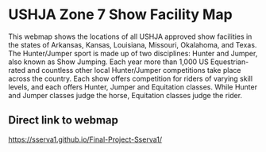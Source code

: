 # USHJA Zone 7 Show Facility Map
This webmap shows the locations of all USHJA approved show facilities in the states of Arkansas, Kansas, Louisiana, Missouri, Okalahoma, and Texas. 
The Hunter/Jumper sport is made up of two disciplines: Hunter and Jumper, also known as Show Jumping. Each year more than 1,000 US Equestrian-rated and countless other local Hunter/Jumper competitions take place across the country. Each show offers competition for riders of varying skill levels, and each offers Hunter, Jumper and Equitation classes. While Hunter and Jumper classes judge the horse, Equitation classes judge the rider.
## Direct link to webmap
https://sserva1.github.io/Final-Project-Sserva1/
